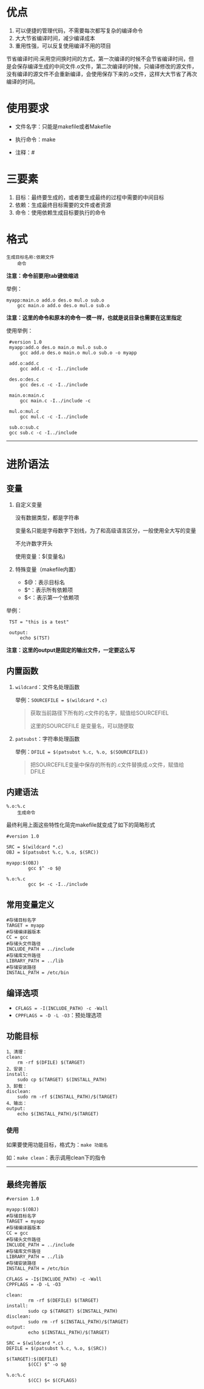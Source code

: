 # 优点

1. 可以便捷的管理代码，不需要每次都写复杂的编译命令
2. 大大节省编译时间，减少编译成本
3. 重用性强，可以反复使用编译不用的项目

节省编译时间:采用空间换时间的方式，第一次编译的时候不会节省编译时间，但是会保存编译生成的中间文件.o文件，第二次编译的时候，只编译修改的源文件，没有编译的源文件不会重新编译，会使用保存下来的.o文件，这样大大节省了再次编译的时间。

# 使用要求

- 文件名字：只能是makefile或者Makefile

- 执行命令：make

- 注释：#

# 三要素

1. 目标：最终要生成的，或者要生成最终的过程中需要的中间目标
2. 依赖：生成最终目标需要的文件或者资源
3. 命令：使用依赖生成目标要执行的命令

# 格式

```
生成目标名称:依赖文件
	命令
```

**注意：命令前要用tab键做缩进**

举例：

```
myapp:main.o add.o des.o mul.o sub.o
	gcc main.o add.o des.o mul.o sub.o
```

**注意：这里的命令和原本的命令一模一样，也就是说目录也需要在这里指定**

使用举例：
```
 #version 1.0 
 myapp:add.o des.o main.o mul.o sub.o
     gcc add.o des.o main.o mul.o sub.o -o myapp
 
 add.o:add.c
     gcc add.c -c -I../include
 
 des.o:des.c
     gcc des.c -c -I../include
  
 main.o:main.c
     gcc main.c -I../include -c
 
 mul.o:mul.c
     gcc mul.c -c -I../include
  
 sub.o:sub.c
 gcc sub.c -c -I../include
```

---

# 进阶语法

## 变量

1. 自定义变量

	没有数据类型，都是字符串

	变量名只能是字母数字下划线，为了和高级语言区分，一般使用全大写的变量

	不允许数字开头

	使用变量：$(变量名)

2. 特殊变量（makefile内置）

	- $@：表示目标名
	- $^：表示所有依赖项
	- $<：表示第一个依赖项

举例：

```
 TST = "this is a test"
 
 output:
     echo $(TST)

```

**注意：这里的output是固定的输出文件，一定要这么写**

## 内置函数

1. `wildcard`：文件名处理函数

	举例：`SOURCEFILE = $(wildcard *.c)`

	> 获取当前路径下所有的.c文件的名字，赋值给SOURCEFIEL
	>
	> 这里的SOURCEFILE 是变量名，可以随便取

2. `patsubst`：字符串处理函数

	举例：`DFILE = $(patsubst %.c, %.o, $(SOURCEFILE))`

	> 把SOURCEFILE变量中保存的所有的.c文件替换成.o文件，赋值给DFILE

## 内建语法

```
%.o:%.c
	生成命令
```

最终利用上面这些特性化简完makefile就变成了如下的简略形式

```
#version 1.0

SRC = $(wildcard *.c)
OBJ = $(patsubst %.c, %.o, $(SRC))

myapp:$(OBJ)
        gcc $^ -o $@

%.o:%.c
        gcc $< -c -I../include
```

## 常用变量定义

```
#存储目标名字
TARGET = myapp
#存储编译器版本
CC = gcc
#存储头文件路径
INCLUDE_PATH = ../include
#存储库文件路径
LIBRARY_PATH = ../lib
#存储安装路径
INSTALL_PATH = /etc/bin
```

## 编译选项

- `CFLAGS = -I(INCLUDE_PATH) -c -Wall`
- `CPPFLAGS = -D -L -O3`：预处理选项

## 功能目标

```
1、清理：
clean:
	rm -rf $(DFILE) $(TARGET)
2、安装：
install:
	sudo cp $(TARGET) $(INSTALL_PATH)
3、卸载：
disclean:
	sudo rm -rf $(INSTALL_PATH)/$(TARGET)
4、输出：
output:
	echo $(INSTALL_PATH)/$(TARGET)
```

### 使用

如果要使用功能目标，格式为：`make 功能名`

如：`make clean`：表示调用clean下的指令

---

## 最终完善版

```
#version 1.0

myapp:$(OBJ)
#存储目标名字
TARGET = myapp
#存储编译器版本
CC = gcc
#存储头文件路径
INCLUDE_PATH = ../include
#存储库文件路径
LIBRARY_PATH = ../lib
#存储安装路径
INSTALL_PATH = /etc/bin

CFLAGS = -I$(INCLUDE_PATH) -c -Wall
CPPFLAGS = -D -L -O3

clean:
        rm -rf $(DEFILE) $(TARGET)
install:
        sudo cp $(TARGET) $(INSTALL_PATH)
disclean:
        sudo rm -rf $(INSTALL_PATH)/$(TARGET)
output:
        echo $(INSTALL_PATH)/$(TARGET)

SRC = $(wildcard *.c)
DEFILE = $(patsubst %.c, %.o, $(SRC))

$(TARGET):$(DEFILE)
        $(CC) $^ -o $@

%.o:%.c
        $(CC) $< $(CFLAGS)
```


